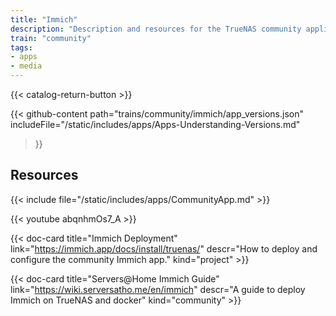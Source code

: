 ```yaml
---
title: "Immich"
description: "Description and resources for the TrueNAS community application called Immich."
train: "community"
tags:
- apps
- media
---
```


{{< catalog-return-button >}}

{{< github-content 
    path="trains/community/immich/app_versions.json"
	includeFile="/static/includes/apps/Apps-Understanding-Versions.md"
>}}

## Resources

{{< include file="/static/includes/apps/CommunityApp.md" >}}

<div class="docs-sections">

{{< youtube abqnhmOs7_A >}}

{{< doc-card title="Immich Deployment" link="https://immich.app/docs/install/truenas/"
descr="How to deploy and configure the community Immich app." kind="project" >}}

{{< doc-card title="Servers@Home Immich Guide" link="https://wiki.serversatho.me/en/immich" descr="A guide to deploy Immich on TrueNAS and docker" kind="community" >}}

</div>

